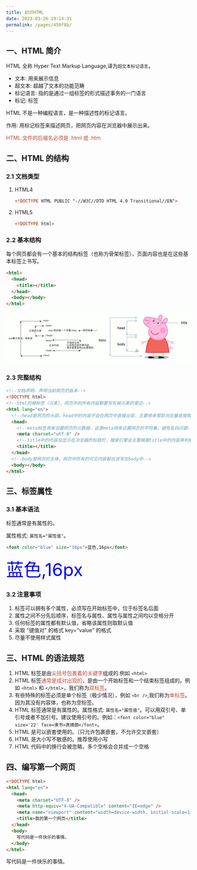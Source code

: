 ```yaml
---
title: 初识HTML
date: 2023-03-26 19:14:31
permalink: /pages/450f8b/
---
```


## 一、HTML 简介

HTML 全称 Hyper Text Markup Language,译为`超文本标记语言`。

- 文本: 用来展示信息
- 超文本: 超越了文本的功能范畴
- 标记语言: 指的是通过一组标签的形式描述事务的一门语言
- 标记: 标签

HTML 不是一种编程语言，是一种描述性的标记语言。

作用: 用标记标签来描述网页，把网页内容在浏览器中展示出来。

<font color="#C3463A">HTML 文件的后缀名必须是 .html 或 .htm</font>

## 二、HTML 的结构

### 2.1 文档类型

1. HTML4
    ```html
    <!DOCTYPE HTML PUBLIC "-//W3C//DTD HTML 4.0 Transitional//EN">
    ```
2. HTML5
    ```html
    <!DOCTYPE html>
    ```

### 2.2 基本结构

每个网页都会有一个基本的结构标签（也称为骨架标签），页面内容也是在这些基本标签上书写。

```html
<html>
  <head>
    <title></title>
  </head>
  <body></body>
</html>
```

![](/img/html/HTML%20基本结构.jpg)

### 2.3 完整结构

```html
<!--文档声明，声明当前网页的版本-->
<!DOCTYPE html>
<!--html的根标签（元素），网页中的所有内容都要写在根元素的里边-->
<html lang="en">
  <!--head是网页的头部，head中的内容不会在网页中直接出现，主要用来帮助浏览器或搜索引擎来解析网页-->
  <head>
    <!--meta标签用来设置网页的元数据，这里meta用来设置网页的字符集，避免乱码问题-->
    <meta charset="utf-8" />
    <!--title中的内容会显示在浏览器的标题栏，搜索引擎会主要根据title中的内容来判断网页的主要内容-->
    <title></title>
  </head>
  <!--body是网页的主体，网页中所有的可见内容都应该写在body中-->
  <body></body>
</html>
```

## 三、标签属性

### 3.1 基本语法

标签通常是有属性的。

属性格式: `属性名="属性值"`。

```html
<font color="blue" size="16px">蓝色,16px</font>
```

<output>
  <font color="blue" size="16px">蓝色,16px</font>
</output>

### 3.2 注意事项

1. 标签可以拥有多个属性，必须写在开始标签中，位于标签名后面
2. 属性之间不分先后顺序，标签名与属性、属性与属性之间均以空格分开
3. 任何标签的属性都有默认值，省略该属性则取默认值
4. 采取 "键值对" 的格式 key="value" 的格式
5. 尽量不使用样式属性

## 三、HTML 的语法规范

1. HTML 标签是由<font color="#C3463A">尖括号包裹着的关键字</font>组成的.例如 `<html>`
2. HTML 标签<font color="#C3463A">通常是成对出现的</font>，是由一个开始标签和一个结束标签组成的。例如 `<html>` 和 `</html>`，我们称为<font color="#C3463A">双标签</font>。
3. 有些特殊的标签必须是单个标签（极少情况），例如 `<br />`,我们称为<font color="#C3463A">单标签</font>。因为其没有内容体，也称为空标签。
4. HTML 标签通常是有属性的。属性格式: `属性名="属性值"`。可以用双引号、单引号或者不加引号。建议使用引号的。例如：`<font color="blue" size='22' face=隶书>真晴朗</font>`。
5. HTML 是可以嵌套使用的。（只允许包裹嵌套，不允许交叉嵌套）
6. HTML 是大小写不敏感的。推荐使用小写
7. HTML 代码中的换行会被忽略，多个空格会合并成一个空格

## 四、编写第一个网页

```html
<!DOCTYPE html>
<html lang="en">
  <head>
    <meta charset="UTF-8" />
    <meta http-equiv="X-UA-Compatible" content="IE=edge" />
    <meta name="viewport" content="width=device-width, initial-scale=1.0" />
    <title>我的第一个网页</title>
  </head>
  <body>
    写代码是一件快乐的事情。
  </body>
</html>
```

<output>
  写代码是一件快乐的事情。
</output>